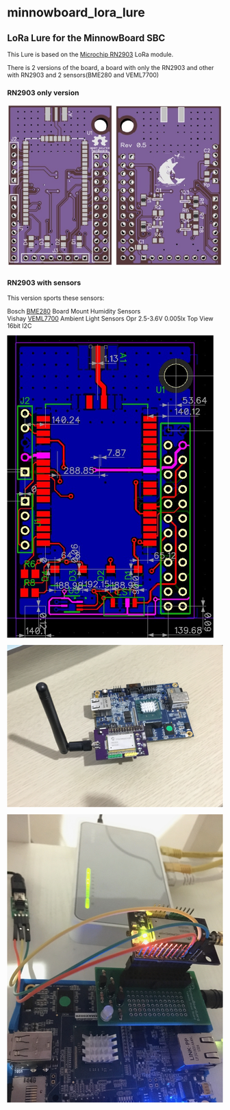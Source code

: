 # minnowboard_lora_lure
##  LoRa Lure for the MinnowBoard SBC
This Lure is based on the [Microchip RN2903](https://www.mouser.mx/datasheet/2/268/50002390E-1366827.pdf) LoRa module. 

There is 2 versions of the board, a board with only the RN2903 and other with RN2903 and 2 sensors(BME280 and VEML7700)

### RN2903 only version 
![RN2903 only](/minnow_prototype.jpg)

### RN2903 with sensors
This version sports these sensors:

Bosch [BME280](https://www.mouser.mx/datasheet/2/783/BST-BME280-DS002-1509607.pdf) Board Mount Humidity Sensors  
Vishay [VEML7700](https://www.mouser.mx/datasheet/2/427/veml7700-1767629.pdf) Ambient Light Sensors Opr 2.5-3.6V 0.005lx Top View 16bit I2C

![RN2903 only](/minnow_lora_sensors.jpg)

![RN2903 only](/IMG_9297.jpeg)

![RN2903 only](/IMG_9111.jpeg)